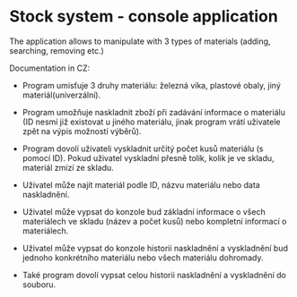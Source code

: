 # Stock system - console application

The application allows to manipulate with 3 types of materials (adding, searching, removing etc.)

Documentation in CZ:
- Program umisťuje 3 druhy materiálu: železná víka, plastové obaly, jiný materiál(univerzální).

- Program umožňuje naskladnit zboží při zadávání informace o materiálu (ID nesmí již existovat 
u jiného materiálu, jinak program vrátí uživatele zpět na výpis možností výběrů).

- Program dovolí uživateli vyskladnit určitý počet kusů materiálu (s pomocí ID). 
Pokud uživatel vyskladní přesně tolik, kolik je ve skladu, materiál zmizí ze skladu.

- Uživatel může najít materiál podle ID, názvu materiálu nebo data naskladnění.

- Uživatel může vypsat do konzole bud základní informace o všech materiálech ve skladu (název a počet kusů) 
nebo kompletní informací o materiálech.

- Uživatel může vypsat do konzole historii naskladnění a vyskladnění bud jednoho 
konkrétního materiálu nebo všech materiálu dohromady. 

- Také program dovolí vypsat celou historii naskladnění a vyskladnění do souboru.
